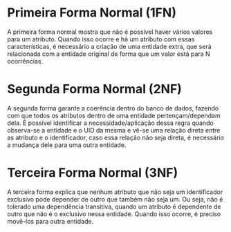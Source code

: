 # Primeira Forma Normal (1FN)

A primeira forma normal mostra que não é possível haver vários valores para um atributo. Quando isso ocorre e há um atributo com essas características, é necessário a criação de uma entidade extra, que será relacionada com a entidade original de forma que um valor está para N ocorrências.

# Segunda Forma Normal (2NF)

A segunda forma garante a coerência dentro do banco de dados, fazendo com que todos os atributos dentro de uma entidade pertençam/dependam dela. É possível identificar a necessidade/aplicação dessa regra quando observa-se a entidade e o UID da mesma e vê-se uma relação direta entre as atributo e o identificador, caso essa relação não seja direta, é necessário a mudança dele para uma outra entidade.

# Terceira Forma Normal (3NF)

A terceira forma explica que nenhum atributo que não seja um identificador exclusivo pode depender de outro que também não seja um. Ou seja, não é tolerado uma dependência transitiva, quando um atributo é dependente de outro que não é o exclusivo nessa entidade. Quando isso ocorre, é preciso movê-los para outra entidade.
